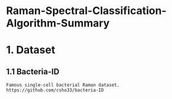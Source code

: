 # Raman-Spectral-Classification-Algorithm-Summary

# 1. Dataset
## 1.1 Bacteria-ID
    Famous single-cell bacterial Raman dataset.
    https://github.com/csho33/bacteria-ID
    
